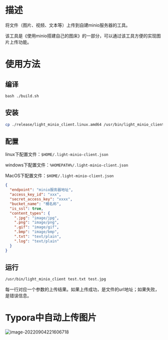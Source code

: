 # 描述

将文件（图片、视频、文本等）上传到自建minio服务器的工具。

该工具是《使用minio搭建自己的图床》的一部分，可以通过该工具方便的实现图片上传功能。

# 使用方法

## 编译

```shell
bash ./build.sh
```

## 安装

```bash
cp ./release/light_minio_client.linux.amd64 /usr/bin/light_minio_client
```

## 配置

linux下配置文件：`$HOME/.light-minio-client.json`

windows下配置文件：`%HOMEPATH%/.light-minio-client.json`

MacOS下配置文件：`$HOME/.light-minio-client.json`

```json
{
  "endpoint": "minio服务器地址",
  "access_key_id": "xxx",
  "secret_access_key": "xxxx",
  "bucket_name": "桶名称",
  "is_ssl": true,
  "content_types": {
    ".jpg": "image/jpg",
    ".png": "image/png",
    ".gif": "image/gif",
    ".bmp": "image/bmp",
    ".txt": "text/plain",
    ".log": "text/plain"
  }
}
```



## 运行

```bash
/usr/bin/light_minio_client test.txt test.jpg
```

每一行对应一个参数的上传结果。如果上传成功，是文件的url地址；如果失败，是错误信息。

# Typora中自动上传图片

![image-20220904221606718](https://home.mydata.top:8684/blog/20220904221606-image-20220904221606718.png)